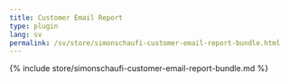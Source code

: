 ```yaml
---
title: Customer Email Report
type: plugin
lang: sv
permalink: /sv/store/simonschaufi-customer-email-report-bundle.html
---
```


{% include store/simonschaufi-customer-email-report-bundle.md %}
